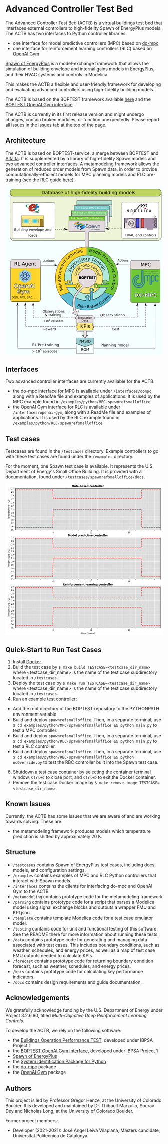 # Advanced Controller Test Bed

The Advanced Controller Test Bed (ACTB) is a virtual buildings test bed that interfaces external controllers to high-fidelity Spawn of EnergyPlus models. 
The ACTB has two interfaces to Python controller libraries:
- one interface for model predictive controllers (MPC) based on [do-mpc](https://www.do-mpc.com/en/latest/)
- one interface for reinforcement learning controllers (RLC) based on [OpenAI Gym](https://gym.openai.com/)

[Spawn of EnergyPlus](https://www.energy.gov/eere/buildings/downloads/spawn-energyplus-spawn) is a model-exchange framework that allows the simulation of building envelope and internal gains models in EnergyPlus, and their HVAC systems and controls in Modelica.

This makes the ACTB a flexible and user-friendly framework for developing and evaluating advanced controllers using high-fidelity building models.

The ACTB is based on the BOPTEST framework available [here](https://github.com/ibpsa/project1-boptest) and the [BOPTEST OpenAI Gym interface](https://github.com/ibpsa/project1-boptest-gym).

The ACTB is currently in its first release version and might undergo changes, contain broken modules, or function unexpectedly. Please report all issues in the Issues tab at the top of the page.

## Architecture

The ACTB is based on BOPTEST-service, a merge between BOPTEST and [Alfalfa](https://github.com/NREL/alfalfa). It is supplemented by a library of high-fidelity Spawn models and two advanced controller interfaces. A metamodeling framework allows the generation of reduced order models from Spawn data, in order to provide computationally-efficient models for MPC planning models and RLC pre-training (see the RLC guide [here](TODO)).

![ACTB architecture](docs/figures/ACTBarchi.png)
## Interfaces

Two advanced controller interfaces are currently available for the ACTB.
- the do-mpc interface for MPC is available under ``/interfaces/dompc``, along with a ReadMe file and examples of applications. It is used by the MPC example found in ``/examples/python/MPC-spawnrefsmalloffice``.
- the OpenAI Gym interface for RLC is available under ``/interfaces/openai-gym``, along with a ReadMe file and examples of applications. It is used by the RLC example found in ``/examples/python/RLC-spawnrefsmalloffice``

## Test cases

Testcases are found in the ``/testcases`` directory. Example controllers to go with these test cases are found under the ``/examples`` directory.

For the moment, one Spawn test case is available. It represents the U.S. Department of Energy's Small Office Building.
It is provided with a documentation, found under ``/testcases/spawnrefsmalloffice/docs``.

![Animation of the ACTB test case](docs/figures/ACTBdemo.gif)

## Quick-Start to Run Test Cases
1) Install [Docker](https://docs.docker.com/get-docker/).
2) Build the test case by ``$ make build TESTCASE=<testcase_dir_name>`` where <testcase_dir_name> is the name of the test case subdirectory located in ``/testcases``.
3) Deploy the test case by ``$ make run TESTCASE=<testcase_dir_name>`` where <testcase_dir_name> is the name of the test case subdirectory located in ``/testcases``.
4) Run an example test controller:

  * Add the root directory of the BOPTEST repository to the PYTHONPATH environment variable.
  * Build and deploy ``spawnrefsmalloffice``.  Then, in a separate terminal, use ``$ cd examples/python/MPC-spawnrefsmalloffice && python main.py`` to test a MPC controller.
  * Build and deploy ``spawnrefsmalloffice``.  Then, in a separate terminal, use ``$ cd examples/python/RLC-spawnrefsmalloffice && python main.py`` to test a RLC controller.
  * Build and deploy ``spawnrefsmalloffice``.  Then, in a separate terminal, use ``$ cd examples/python/RBC-spawnrefsmalloffice && python noOverride.py`` to test the RBC controller built into the Spawn test case.
 
6) Shutdown a test case container by selecting the container terminal window, ``Ctrl+C`` to close port, and ``Ctrl+D`` to exit the Docker container.
7) Remove the test case Docker image by ``$ make remove-image TESTCASE=<testcase_dir_name>``.

## Known Issues

Currently, the ACTB has some issues that we are aware of and are working towards solving. These are:
- the metamodeling framework produces models which temperature prediction is shifted by approximately 20 K.


## Structure
- ``/testcases`` contains Spawn of EnergyPlus test cases, including docs, models, and configuration settings.
- ``/examples`` contains examples of MPC and RLC Python controllers that interact with Spawn models.
- ``/interfaces`` contains the clients for interfacing do-mpc and OpenAI Gym to the ACTB
- ``/metamodeling`` contains prototype code for the metamodeling framework
- ``/parsing`` contains prototype code for a script that parses a Modelica model using signal exchange blocks and outputs a wrapper FMU and KPI json.
- ``/template`` contains template Modelica code for a test case emulator model.
- ``/testing`` contains code for unit and functional testing of this software.  See the README there for more information about running these tests.
- ``/data`` contains prototype code for generating and managing data associated with test cases.  This includes boundary conditions, such as weather, schedules, and energy prices, as well as a map of test case FMU outputs needed to calculate KPIs.
- ``/forecast`` contains prototype code for returning boundary condition forecast, such as weather, schedules, and energy prices.
- ``/kpis`` contains prototype code for calculating key performance indicators.
- ``/docs`` contains design requirements and guide documentation.

## Acknowledgements
We gratefully acknowledge funding by the U.S. Department of Energy under Project 3.2.6.80, titled _Multi-Objective Deep Reinforcement Learning Controls_.

To develop the ACTB, we rely on the following software:
- the [Buildings Operation Performance TEST](https://github.com/ibpsa/project1-boptest), developed under IBPSA Project 1
- the [BOPTEST OpenAI Gym interface](https://github.com/ibpsa/project1-boptest-gym), developed under IBPSA Project 1
- [Spawn of EnergyPlus](https://www.energy.gov/eere/buildings/downloads/spawn-energyplus-spawn)
- the [System Identification Package for Python](https://github.com/CPCLAB-UNIPI/SIPPY.git)
- the [do-mpc](https://www.do-mpc.com/en/latest/) package
- the [OpenAI Gym](https://gym.openai.com/) package

## Authors
This project is led by Professor Gregor Henze, at the University of Colorado Boulder.
It is developed and maintained by Dr. Thibault Marzullo, Sourav Dey and Nicholas Long, at the University of Colorado Boulder.

Former project members:
- Developer (2021-2021): José Angel Leiva Vilaplana, Masters candidate, Universitat Politecnica de Catalunya.
